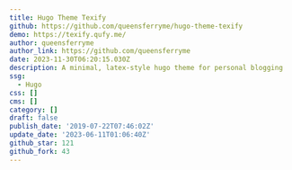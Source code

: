 ```yaml
---
title: Hugo Theme Texify
github: https://github.com/queensferryme/hugo-theme-texify
demo: https://texify.qufy.me/
author: queensferryme
author_link: https://github.com/queensferryme
date: 2023-11-30T06:20:15.030Z
description: A minimal, latex-style hugo theme for personal blogging
ssg:
  - Hugo
css: []
cms: []
category: []
draft: false
publish_date: '2019-07-22T07:46:02Z'
update_date: '2023-06-11T01:06:40Z'
github_star: 121
github_fork: 43
---
```

